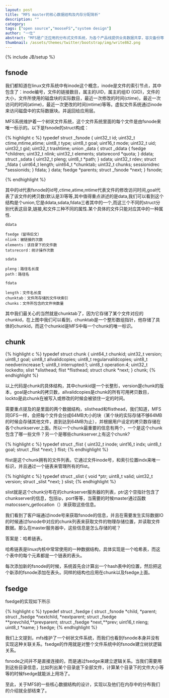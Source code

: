 ```yaml
---
layout: post
title: "MFS master的核心数据结构及内存分配简析"
description: ""
category: 
tags: ["open source","mooseFS","system design"]
author: "一仕"
abstract: "MFS是广泛应用的分布式文件系统，为各个产品线提供业务数据共享，容灾备份等服务。MFS的实现思路全盘按照google的GFS这篇论文实现的，因此也被认为是GFS的一个开源C实现。对于这样一个分布式文件系统，它的master掌握了几乎系统的所有信息，而本文就是对这些元数据信息的设计和存储进行解析。并借此来加深对分布式文件系统的设计与实现的理解。"
thumbnail: /assets/themes/twitter/bootstrap/img/write862.png
---
```

{% include JB/setup %}


## fsnode
我们都知道在linux文件系统中有inode这个概念，inode是文件的索引节点，其中包含了：inode编号，文件的链接数目，属主的UID，属主的组ID
(GID)，文件的大小，文件所使用的磁盘块的实际数目，最近一次修改的时间(ctime)，最近一次访问的时间(atime)，最近一次更改的时间(mtime)等等。虚拟文件系统通过inode来访问磁盘中的实际数据块。并返回给应用层。

MFS系统维护着一个树状文件系统，这个文件系统里面的每个文件是由fsnode来唯一标示的。以下是fsnode的struct构成：

{% highlight c %}
typedef struct _fsnode {
    uint32_t id;
    uint32_t ctime,mtime,atime;
    uint8_t type;
    uint8_t goal;
    uint16_t mode;
    uint32_t uid;
    uint32_t gid;
    uint32_t trashtime;
    union _data {
        struct _ddata {
            fsedge *children;
            uint32_t nlink;
            uint32_t elements;
            statsrecord *quota;
        } ddata;
        struct _sdata {
            uint32_t pleng;
            uint8_t *path;
        } sdata;
        uint32_t rdev;
        struct _fdata {
            uint64_t length;
            uint64_t *chunktab;
            uint32_t chunks;
            sessionidrec *sessionids;
        } fdata;
    } data;
    fsedge *parents;
    struct _fsnode *next;
} fsnode;

{% endhighlight %}

其中的id代表fsnode的id号,ctime,atime,mtime代表文件的修改访问时间,goal代表了该文件的拷贝数(默认是3)等等,其中值得重点讲述的是data,我们可以看到这个结构是个union,它是ddata,sdata,fdata三者其中的一个,而这三个不同的struct分别代表这目录,链接,和文件三种不同的属性.某个具体的文件只能对应其中的一种属性.

`ddata`

	fsedge（留待后文）
	nlink：被链接的次数
	elements：该目录下的文件数
	tatsrecord：统计操作次数

`sdata`

	pleng：路径名长度
	path：路径名

`fdata`

	length：文件名长度
	chunktab：文件所存储的文件块索引
	chunks：文件所包含的文件块数量

其中我们最关心的当然就是chunktab了，因为它存储了某个文件对应的chunkid，在上图中我们可以看到，chunktab是一个整形数组指针，他存储了具体的chunkid，而这个chunkid是MFS中每一个chunk的唯一标识。

## chunk
{% highlight c %}
typedef struct chunk {
    uint64_t chunkid;
    uint32_t version;
    uint8_t goal;
    uint8_t allvalidcopies;
    uint8_t regularvalidcopies;
    uint8_t needverincrease:1;
    uint8_t interrupted:1;
    uint8_t operation:4;
    uint32_t lockedto;
    slist *slisthead;
    flist *flisthead;
    struct chunk *next;
} chunk;
{% endhighlight %}

以上代码是chunk的具体结构，其中chunkid是一个长整形，version是chunk的版本，goal是chunk的拷贝数，allvalidcopies是chunk的所有可用拷贝数目，lockto是此chunk在被写入或修改的时候会被锁住一定的时间。

需要重点提及的是里面的两个数据结构，slisthead和flisthead，我们知道，MFS同GFS一样，会把每个文件会分成64MB大小的块（某个块的实际存储不够64MB的时候会存储其他文件，直到达到64MB为止），并根据用户设定的拷贝数存储在各个chunkserver上面。所以一个chunk最重要的信息有两个，一个是这个chunk包含了哪一些文件？另一个是哪些chunkserver上有这个chunk?
    
{% highlight c %}
typedef struct _flist {
    uint32_t inode;
    uint16_t indx;
    uint8_t goal;
    struct _flist *next;
} flist;
{% endhighlight %}

flist是这个chunk拥有的文件列表。它通过文件inode号，和索引位置indx来唯一标识，并且通过一个链表来管理所有的flist。

{% highlight c %}
typedef struct _slist {
    void *ptr;
    uint8_t valid;
    uint32_t version;
    struct _slist *next;
} slist;
{% endhighlight %}

slist就是这个chunk分布在的chunkserver服务器的列表，ptr这个空指针包含了chunkserver的信息，包括ip，port等等，当需要的时候master通过函数matocsserv_getlocation（）来获取这些信息。

我们看到了客户端通过inode号来获取fsnode的信息，并且在需要发生实际数据IO的时候通过fsnode中对应的chunk列表来获取文件的物理存储位置，并读取文件数据。那么在master服务器中，这些信息是怎么存储的呢？

答案是：哈希链表。

哈希链表是linux内核中常常使用的一种数据结构，具体实现是一个哈希表，而这个表中的每个元素都是一个链表的表头。

每次添加新的fsnode的时候，系统首先会计算出一个hash表中的位置，然后把这个新添的fsnode添加在表头。同样的结构也应用在chunk以及fsedge上面。

## fsedge
   fsedge的实现如下所示

{% highlight c %}
typedef struct _fsedge {
    struct _fsnode *child, *parent;
    struct _fsedge *nextchild, *nextparent;
    struct _fsedge **prevchild,**prevparent;
    struct _fsedge *next,**prev;
    uint16_t nleng;
    uint8_t *name;
} fsedge;
{% endhighlight %}
 
我们上文提到，mfs维护了一个树状文件系统，而我们也看到fsnode本身并没有实现这种关联关系。fsedge的作用就是对整个文件系统中的fsnode建立树状逻辑关系。
 
fsnode之间并不是直接连接的，而是通过fsedge来建立逻辑关系。当我们需要用到这些目录信息，比如列出某个目录底下全部文件，计算某个目录下的文件大小等等的时候fsedge就能派上用场了。

至此，关于MFS的一些核心数据结构的设计，实现以及他们在内存中的分布我们的介绍就全部结束了。

